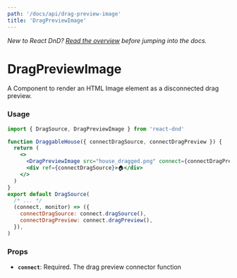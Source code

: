 ```yaml
---
path: '/docs/api/drag-preview-image'
title: 'DragPreviewImage'
---
```


_New to React DnD? [Read the overview](/docs/overview) before jumping into the docs._

# DragPreviewImage

A Component to render an HTML Image element as a disconnected drag preview.

### Usage

```jsx
import { DragSource, DragPreviewImage } from 'react-dnd'

function DraggableHouse({ connectDragSource, connectDragPreview }) {
  return (
    <>
      <DragPreviewImage src="house_dragged.png" connect={connectDragPreview} />
      <div ref={connectDragSource}>🏠</div>
    </>
  )
}
export default DragSource(
  /* ... */
  (connect, monitor) => ({
    connectDragSource: connect.dragSource(),
    connectDragPreview: connect.dragPreview(),
  }),
)
```

### Props

- **`connect`**: Required. The drag preview connector function
